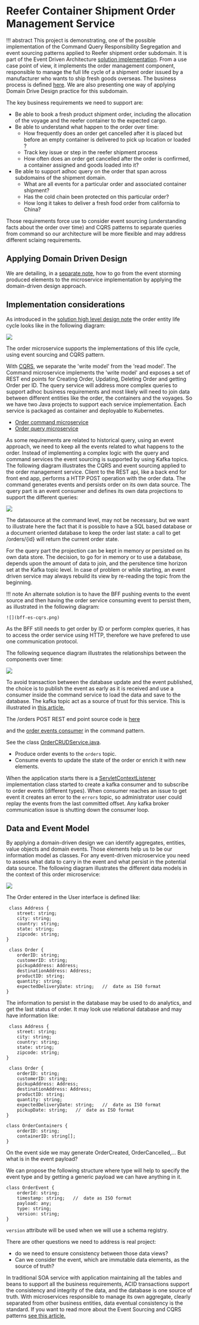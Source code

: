 # Reefer Container Shipment Order Management Service

!!! abstract
    This project is demonstrating, one of the possible implementation of the Command Query Responsibility Segregation and event sourcing patterns applied to Reefer shipment order subdomain. It is part of the Event Driven Architecture [solution implementation](https://ibm-cloud-architecture.github.io/refarch-kc). From a use case point of view, it implements the order management component, responsible to manage the full life cycle of a shipment order issued by a manufacturer who wants to ship fresh goods overseas. The business process is defined [here](https://ibm-cloud-architecture.github.io/refarch-kc/introduction/). We are also presenting one way of applying Domain Drive Design practice for this subdomain.

The key business requirements we need to support are:

* Be able to book a fresh product shipment order, including the allocation of the voyage and the reefer container to the expected cargo.
* Be able to understand what happen to the order over time: 
    * How frequently does an order get cancelled after it is placed but before an empty container is delivered to pick up location or loaded ?
    * Track key issue or step in the reefer shipment process
    * How often does an order get cancelled after the order is confirmed, a container assigned and goods loaded into it?
* Be able to support adhoc query on the order that span across subdomains of the shipment domain. 
    * What are all events for a particular order and associated container shipment?  
    * Has the cold chain been protected on this particular order?
    * How long it takes to deliver a fresh food order from california to China?

Those requirements force use to consider event sourcing (understanding facts about the order over time) and CQRS patterns to separate queries from command so our architecture will be more flexible and may address different sclaing requirements.  

## Applying Domain Driven Design

We are detailing, in a [separate note](ddd-applied.md), how to go from the event storming produced elements to the microservice implementation by applying the domain-driven design approach.

## Implementation considerations

As introduced in the [solution high level design note](https://ibm-cloud-architecture.github.io/refarch-kc/design/readme/) the order entity life cycle looks like in the following diagram:

![](order-life-cycle.png)

The order microservice supports the implementations of this life cycle, using event sourcing and CQRS pattern.

With [CQRS](https://ibm-cloud-architecture.github.io/refarch-eda/evt-microservices/ED-patterns/#command-query-responsibility-segregation-cqrs-pattern), we separate the 'write model' from the 'read model'. The Command microservice implements the 'write model' and exposes a set of REST end points for Creating Order, Updating, Deleting Order and getting Order per ID. The query service will address more complex queries to support adhoc business requirements and most likely will need to join data between different entities like the order, the containers and the voyages. So we have two Java projects to support each service implementation. Each service is packaged as container and deployable to Kubernetes. 

* [Order command microservice](https://github.com/ibm-cloud-architecture/refarch-kc-order-ms/tree/master/order-command-ms)
* [Order query microservice](https://github.com/ibm-cloud-architecture/refarch-kc-order-ms/tree/master/order-query-ms)

As some requirements are related to historical query, using an event approach, we need to keep all the events related to what happens to the order. Instead of implementing a complex logic with the query and command services the event sourcing is supported by using Kafka topics. The following diagram illustrates the CQRS and event sourcing applied to the order management service. Client to the REST api, like a back end for front end app, performs a HTTP POST operation with the order data. The command generates events and persists order on its own data source. The query part is an event consumer and defines its own data projections to support the different queries:

![](order-ms-cqrs-es.png) 

The datasource at the command level, may not be necessary, but we want to illustrate here the fact that it is possible to have a SQL based database or a document oriented database to keep the order last state: a call to get /orders/{id} will return the current order state. 

For the query part the projection can be kept in memory or persisted on its own data store. The decision, to go for in memory or to use a database, depends upon the amount of data to join, and the persitence time horizon set at the Kafka topic level. In case of problem or while starting, an event driven service may always rebuild its view by re-reading the topic from the beginning. 

!!! note
    An alternate solution is to have the BFF pushing events to the event source and then having the order service consuming event to persist them, as illustrated in the following diagram:

    ![](bff-es-cqrs.png)

As the BFF still needs to get order by ID or perform complex queries, it has to access the order service using HTTP, therefore we have prefered to use one communication protocol.  

The following sequence diagram illustrates the relationships between the components over time:

![](order-cmd-query-flow.png)

To avoid transaction between the database update and the event published, the choice is to publish the event as early as it is received and use a consumer inside the command service to load the data and save to the database. The kafka topic act as a source of trust for this service. This is illustrated in [this article.](https://ibm-cloud-architecture.github.io/refarch-eda/evt-microservices/ED-patterns/#the-consistency-challenge)

The /orders POST REST end point source code is [here](https://github.com/ibm-cloud-architecture/refarch-kc-order-ms/blob/6de424c443c05262ae013620f5f11b4a1b2e6f90/order-command-ms/src/main/java/ibm/labs/kc/order/command/service/OrderCRUDService.java#L51-L74)

and the [order events consumer](https://github.com/ibm-cloud-architecture/refarch-kc-order-ms/blob/6de424c443c05262ae013620f5f11b4a1b2e6f90/order-command-ms/src/main/java/ibm/labs/kc/order/command/service/OrderAdminService.java#L35) in the command pattern.

See the class [OrderCRUDService.java](https://github.com/ibm-cloud-architecture/refarch-kc-order-ms/blob/master/order-command-ms/src/main/java/ibm/labs/kc/order/command/service/OrderCRUDService.java).
* Produce order events to the `orders` topic. 
* Consume events to update the state of the order or enrich it with new elements.

When the application starts there is a [ServletContextListener](https://docs.oracle.com/javaee/6/api/javax/servlet/ServletContextListener.html) implementation class started to create a kafka consumer and to subscribe to order events (different types). When consumer reaches an issue to get event it creates an error to the `errors` topic, so administrator user could replay the events from the last committed offset. Any kafka broker communication issue is shutting down the consumer loop.

## Data and Event Model

By applying a domain-driven design we can identify aggregates, entities, value objects and domain events. Those elements help us to be our information model as classes. For any event-driven microservice you need to assess what data to carry in the event and what persist in the potential data source. 
The following diagram illustrates the different data models in the context of this order microservice:

![](./order-evt-data.png)

The Order entered in the User interface is defined like:
```
 class Address {
    street: string;
    city: string;
    country: string;
    state: string;
    zipcode: string;
}

 class Order {
    orderID: string;
    customerID: string;
    pickupAddress: Address;
    destinationAddress: Address;
    productID: string;
    quantity: string;
    expectedDeliveryDate: string;   //  date as ISO format
}
```

The information to persist in the database may be used to do analytics, and get the last status of order. It may look use relational database and may have information like:

```
 class Address {
    street: string;
    city: string;
    country: string;
    state: string;
    zipcode: string;
}

 class Order {
    orderID: string;
    customerID: string;
    pickupAddress: Address;
    destinationAddress: Address;
    productID: string;
    quantity: string;
    expectedDeliveryDate: string;   //  date as ISO format
    pickupDate: string;   //  date as ISO format
}

class OrderContainers {
    orderID: string;
    containerID: string[];
}
```

On the event side we may generate OrderCreated, OrderCancelled,... But what is in the event payload? 

We can propose the following structure where type will help to specify the event type and by getting a generic payload we can have anything in it.

```
class OrderEvent {
    orderId: string;
    timestamp: string;   //  date as ISO format
    payload: any;
    type: string;
    version: string;
}
```

`version` attribute will be used when we will use a schema registry.

There are other questions we need to address is real project:

* do we need to ensure consistency between those data views? 
* Can we consider the event, which are immutable data elements, as the source of truth? 

In traditional SOA service with application maintaining all the tables and beans to support all the business requirements, ACID transactions support the consistency and integrity of the data, and the database is one source of truth. With microservices responsible to manage its own aggregate, clearly separated from other business entities, data eventual consistency is the standard. If you want to read more about the Event Sourcing and CQRS patterns [see this article.](https://ibm-cloud-architecture.github.io/refarch-eda/evt-microservices/ED-patterns)


